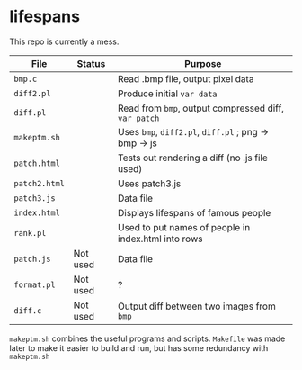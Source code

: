 # lifespans

This repo is currently a mess.

| File          | Status        | Purpose                                                       |
|---------------|---------------|---------------------------------------------------------------|
| `bmp.c`       |               | Read .bmp file, output pixel data                             |
| `diff2.pl`    |               | Produce initial `var data`                                    |
| `diff.pl`     |               | Read from `bmp`, output compressed diff, `var patch`          |
| `makeptm.sh`  |               | Uses `bmp`, `diff2.pl`, `diff.pl` ; png -> bmp -> js          |
| `patch.html`  |               | Tests out rendering a diff (no .js file used)                 |
| `patch2.html` |               | Uses patch3.js                                                |
| `patch3.js`   |               | Data file                                                     |
| `index.html`  |               | Displays lifespans of famous people                           |
| `rank.pl`     |               | Used to put names of people in index.html into rows           |
| `patch.js`    | Not used      | Data file                                                     |
| `format.pl`   | Not used      | ?                                                             |
| `diff.c`      | Not used      | Output diff between two images from `bmp`                     |

`makeptm.sh` combines the useful programs and scripts.
`Makefile` was made later to make it easier to build and run, but has some redundancy with `makeptm.sh`
